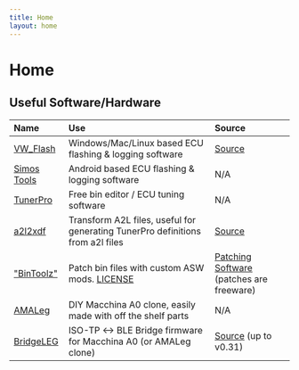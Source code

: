 ```yaml
---
title: Home
layout: home
---
```

# Home

## Useful Software/Hardware

| Name                                                                            | Use                                                                                                           | Source                                                                             |
| :------------------------------------------------------------------------------ | :------------------------------------------------------------------------------------------------------------ | :--------------------------------------------------------------------------------- |
| [VW_Flash](https://github.com/bri3d/VW_Flash/releases)                          | Windows/Mac/Linux based ECU flashing & logging software                                                       | [Source](https://github.com/bri3d/VW_Flash)                                        |
| [Simos Tools](https://play.google.com/store/apps/details?id=com.app.simostools) | Android based ECU flashing & logging software                                                                 | N/A                                                                                |
| [TunerPro](https://www.tunerpro.net/downloadApp.htm)                            | Free bin editor / ECU tuning software                                                                         | N/A                                                                                |
| [a2l2xdf](https://github.com/bri3d/a2l2xdf)                                     | Transform A2L files, useful for generating TunerPro definitions from a2l files                                | [Source](https://github.com/bri3d/a2l2xdf)                                         |
| ["BinToolz" ](https://github.com/Switchleg1/BinToolz)                           | Patch bin files with custom ASW mods. [LICENSE](https://github.com/Switchleg1/BinToolz/blob/main/license.txt) | [Patching Software](https://github.com/Switchleg1/BinToolz) (patches are freeware) |
| [AMALeg](https://github.com/Switchleg1/AMAleg)                                  | DIY Macchina A0 clone, easily made with off the shelf parts                                                   | N/A                                                                                |
| [BridgeLEG](https://github.com/Switchleg1/esp32-isotp-ble-bridge/releases)      | ISO-TP <-> BLE Bridge firmware for Macchina A0 (or AMALeg clone)                                              | [Source](https://github.com/Switchleg1/esp32-isotp-ble-bridge) (up to v0.31)       |
